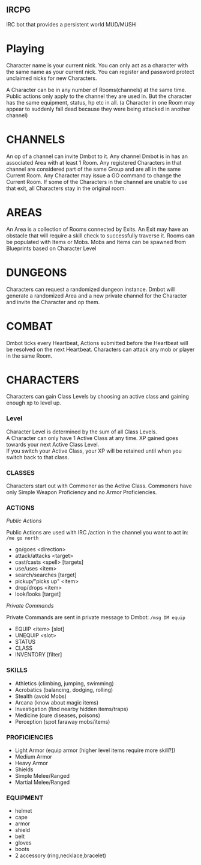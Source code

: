 IRCPG
-----

IRC bot that provides a persistent world MUD/MUSH


Playing
=======
Character name is your current nick. You can only act as a character with the same name as your current nick. You can register and password protect unclaimed nicks for new Characters.

A Character can be in any number of Rooms(channels) at the same time. Public actions only apply to the channel they are used in. But the character has the same equipment, status, hp etc in all. (a Character in one Room may appear to suddenly fall dead because they were being attacked in another channel)


CHANNELS
========
An op of a channel can invite Dmbot to it.  Any channel Dmbot is in has an associated Area with at least 1 Room. Any registered Characters in that channel are considered part of the same Group and are all in the same Current Room.  Any Character may issue a GO command to change the Current Room. If some of the Characters in the channel are unable to use that exit, all Characters stay in the original room.


AREAS
=====
An Area is a collection of Rooms connected by Exits.  An Exit may have an obstacle that will require a skill check to successfully traverse it.  Rooms can be populated with Items or Mobs.  Mobs and Items can be spawned from Blueprints based on Character Level


DUNGEONS
========
Characters can request a randomized dungeon instance. Dmbot will generate a randomized Area and a new private channel for the Character and invite the Character and op them. 


COMBAT
======
Dmbot ticks every Heartbeat, Actions submitted before the Heartbeat will be resolved on the next Heartbeat. Characters can attack any mob or player in the same Room. 


CHARACTERS
==========
Characters can gain Class Levels by choosing an active class and gaining enough xp to level up.

### Level

Character Level is determined by the sum of all Class Levels.  
A Character can only have 1 Active Class at any time. 
XP gained goes towards your next Active Class Level.  
If you switch your Active Class, your XP will be retained until when you switch back to that class. 

### CLASSES

Characters start out with Commoner as the Active Class. Commoners have only Simple Weapon Proficiency and no Armor Proficiencies.

### ACTIONS

*Public Actions*

Public Actions are used with IRC /action in the channel you want to act in: `/me go north`

 * go/goes &lt;direction> 
 * attack/attacks &lt;target>
 * cast/casts &lt;spell> [targets]
 * use/uses &lt;item>
 * search/searches [target]
 * pickup/"picks up" &lt;item>
 * drop/drops &lt;item>
 * look/looks [target]

*Private Commands*

Private Commands are sent in private message to Dmbot:  `/msg DM equip`

 * EQUIP &lt;item> [slot]
 * UNEQUIP &lt;slot>
 * STATUS 
 * CLASS
 * INVENTORY [filter]


### SKILLS

 - Athletics (climbing, jumping, swimming)
 - Acrobatics (balancing, dodging, rolling)
 - Stealth (avoid Mobs)
 - Arcana (know about magic items)
 - Investigation (find nearby hidden items/traps)
 - Medicine (cure diseases, poisons)
 - Perception (spot faraway mobs/items)

### PROFICIENCIES 

 - Light Armor (equip armor [higher level items require more skill?])
 - Medium Armor
 - Heavy Armor
 - Shields
 - Simple Melee/Ranged
 - Martial Melee/Ranged

### EQUIPMENT

 - helmet
 - cape
 - armor
 - shield
 - belt
 - gloves
 - boots
 - 2 accessory (ring,necklace,bracelet)
